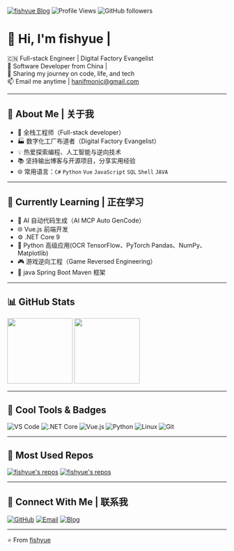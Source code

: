[![fishyue Blog](https://img.shields.io/badge/Fishyue-Blog-yellow?style=flat-square&logo=ghost)](https://github.com/yuzhupeng/)
![Profile Views](https://visitor-badge.laobi.icu/badge?page_id=fishyues)
![GitHub followers](https://img.shields.io/github/followers/yuzhupeng?style=social)

# 👋 Hi, I'm **fishyue** | 

🇨🇳 Full-stack Engineer | Digital Factory Evangelist  
🎯 Software Developer from China |  
🌟 Sharing my journey on code, life, and tech  
📫 Email me anytime | hanifmonic@gmail.com 

---

## 🚀 About Me | 关于我

- 🔧 全栈工程师（Full-stack developer）
- 🏭 数字化工厂布道者（Digital Factory Evangelist）
- 💡 热爱探索编程、人工智能与逆向技术
- 📚 坚持输出博客与开源项目，分享实用经验
- 🌐 常用语言：`C#` `Python` `Vue` `JavaScript` `SQL` `Shell` `JAVA` 

---

## 🌱 Currently Learning | 正在学习

- 🤖 AI 自动代码生成（AI MCP Auto GenCode）
- 🌐 Vue.js 前端开发
- ⚙️ .NET Core 9
- 🐍 Python 高级应用(OCR TensorFlow、PyTorch Pandas、NumPy、Matplotlib)
- 🎮 游戏逆向工程（Game Reversed Engineering）
- 🌱 java Spring Boot Maven 框架
---

## 📊 GitHub Stats

<img align="" height="150px" src="https://github-readme-stats.vercel.app/api?username=yuzhupeng&hide_title=true&hide_border=true&show_icons=true&include_all_commits=true&line_height=21&bg_color=0,EC6C6C,FFD479,FFFC79,73FA79&theme=graywhite" />
<img align="" height="150px" src="https://github-readme-stats.vercel.app/api/top-langs/?username=yuzhupeng&hide_title=true&hide_border=true&layout=compact&bg_color=0,73FA79,73FDFF,D783FF&theme=graywhite" />

---

## 🎯 Cool Tools & Badges

![VS Code](https://img.shields.io/badge/-VSCode-007ACC?style=flat-square&logo=visual-studio-code)
![.NET Core](https://img.shields.io/badge/-.NETCore-5C2D91?style=flat-square&logo=dotnet)
![Vue.js](https://img.shields.io/badge/-Vue.js-4FC08D?style=flat-square&logo=vue.js)
![Python](https://img.shields.io/badge/-Python-3776AB?style=flat-square&logo=python)
![Linux](https://img.shields.io/badge/-Linux-FCC624?style=flat-square&logo=linux)
![Git](https://img.shields.io/badge/-Git-F05032?style=flat-square&logo=git)

---

## 🧠 Most Used Repos

[![fishyue's repos](https://github-readme-stats.vercel.app/api/pin/?username=yuzhupeng&repo=your-repo-name&theme=tokyonight)](https://github.com/yuzhupeng/your-repo-name)
[![fishyue's repos](https://github-readme-stats.vercel.app/api/pin/?username=yuzhupeng&repo=your-second-repo&theme=tokyonight)](https://github.com/yuzhupeng/your-second-repo)

---

## 🔗 Connect With Me | 联系我

[![GitHub](https://img.shields.io/badge/GitHub-000?style=flat-square&logo=github)](https://github.com/yuzhupeng)
[![Email](https://img.shields.io/badge/Email-D14836?style=flat-square&logo=gmail&logoColor=white)](mailto:your-email@example.com)
[![Blog](https://img.shields.io/badge/-Blog-yellow?style=flat-square&logo=ghost)](https://github.com/yuzhupeng/)

---

⭐️ From [fishyue](https://github.com/yuzhupeng)
